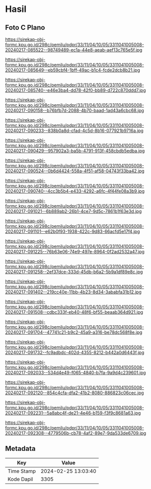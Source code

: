 # Hasil

## Foto C Plano

https://sirekap-obj-formc.kpu.go.id/298c/pemilu/pdpr/33/11/04/10/05/3311041005008-20240217-085522--98749489-ec1a-44e8-aeab-aef13c765e5f.jpg

https://sirekap-obj-formc.kpu.go.id/298c/pemilu/pdpr/33/11/04/10/05/3311041005008-20240217-085649--eb59cbf4-1bff-49ac-b1c4-fcde2dcb8b21.jpg

https://sirekap-obj-formc.kpu.go.id/298c/pemilu/pdpr/33/11/04/10/05/3311041005008-20240217-085740--e46e3ba4-dd78-42f0-bb89-d722c870ddd7.jpg

https://sirekap-obj-formc.kpu.go.id/298c/pemilu/pdpr/33/11/04/10/05/3311041005008-20240217-090158--b76bfb7d-2088-4b70-baad-1ad43a6cbc68.jpg

https://sirekap-obj-formc.kpu.go.id/298c/pemilu/pdpr/33/11/04/10/05/3311041005008-20240217-090233--838b0a8d-cfad-4c5d-8b16-077921b9716a.jpg

https://sirekap-obj-formc.kpu.go.id/298c/pemilu/pdpr/33/11/04/10/05/3311041005008-20240217-090429--957902a3-ba5b-4791-913f-458cbdb5edba.jpg

https://sirekap-obj-formc.kpu.go.id/298c/pemilu/pdpr/33/11/04/10/05/3311041005008-20240217-090524--0b6d4424-558a-4f51-af58-04743f33ba42.jpg

https://sirekap-obj-formc.kpu.go.id/298c/pemilu/pdpr/33/11/04/10/05/3311041005008-20240217-090740--4cc3b5b4-e433-4292-a6fc-4f44fe08a3b9.jpg

https://sirekap-obj-formc.kpu.go.id/298c/pemilu/pdpr/33/11/04/10/05/3311041005008-20240217-091021--6b889ab2-26b1-4ce7-9d5c-7861b1f63e3d.jpg

https://sirekap-obj-formc.kpu.go.id/298c/pemilu/pdpr/33/11/04/10/05/3311041005008-20240217-091101--e62b0f93-1938-422c-9d83-66acfd5e17f4.jpg

https://sirekap-obj-formc.kpu.go.id/298c/pemilu/pdpr/33/11/04/10/05/3311041005008-20240217-091225--76b63e06-74e9-497e-8964-0f2ad2532a47.jpg

https://sirekap-obj-formc.kpu.go.id/298c/pemilu/pdpr/33/11/04/10/05/3311041005008-20240217-091258--2ef37dce-333d-45db-b6a2-5b9a1df89e8c.jpg

https://sirekap-obj-formc.kpu.go.id/298c/pemilu/pdpr/33/11/04/10/05/3311041005008-20240217-091402--219cc40e-11bb-4b23-8d34-3ababfa31b12.jpg

https://sirekap-obj-formc.kpu.go.id/298c/pemilu/pdpr/33/11/04/10/05/3311041005008-20240217-091508--cdbc333f-eb40-48f6-bf55-beaab364d921.jpg

https://sirekap-obj-formc.kpu.go.id/298c/pemilu/pdpr/33/11/04/10/05/3311041005008-20240217-091704--47741c21-b9c2-45a9-a316-be78dc568f8e.jpg

https://sirekap-obj-formc.kpu.go.id/298c/pemilu/pdpr/33/11/04/10/05/3311041005008-20240217-091732--fc9adbdc-402d-4355-8212-b442a0d6443f.jpg

https://sirekap-obj-formc.kpu.go.id/298c/pemilu/pdpr/33/11/04/10/05/3311041005008-20240217-092033--534d4e49-f065-4840-b7fa-9a9d4c239601.jpg

https://sirekap-obj-formc.kpu.go.id/298c/pemilu/pdpr/33/11/04/10/05/3311041005008-20240217-092120--854c4cfa-dfa2-41b2-8080-886823c06cec.jpg

https://sirekap-obj-formc.kpu.go.id/298c/pemilu/pdpr/33/11/04/10/05/3311041005008-20240217-092231--5a8abc4f-de21-4e46-b159-f3f9c8681a63.jpg

https://sirekap-obj-formc.kpu.go.id/298c/pemilu/pdpr/33/11/04/10/05/3311041005008-20240217-092308--4779506b-cb78-4af2-89e7-9da533de6709.jpg


## Metadata

| Key        | Value               |
| ---------- | ------------------- |
| Time Stamp | 2024-02-25 13:03:40 |
| Kode Dapil | 3305                |



